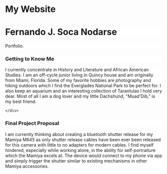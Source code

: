 # My Website
<!DOCTYPE html>
<html>

<style>
body {
  background-image: url('https://cdn.britannica.com/92/130792-050-ED0EFC61/Everglades-National-Park-Florida.jpg');
}
</style>

<h1 style="background-color:White;">Fernando J. Soca Nodarse</h1>
<p style="background-color:White;">Portfolio.</p>
<div class="row">
	<div class="col-md-3">
		<h3 style="background-color:White;">Getting to Know Me </h3>
	</div>
	<div class="col-md-9">
		<p style="background-color:White;"> I currently concentrate in History and Literature and African American Studies. I am an off-cycle junior living in Quincy house and am originally from Miami, Florida. Some of my favorite hobbies are photography and hiking outdoors which I find the Everglades National Park to be perfect for. I also keep an aquarium and an interesting collection of Tarantulas I hold very dear. Most of all I am a dog lover and my little Dachshund, "Muad'Dib," is my best friend.<p>
	
	</div>
</div>
<h3 style="background-color:White;"> Final Project Proposal </h3>

<div class="col-md-9">
		<p style="background-color:White;"> I am currently thinking about creating a bluetooth shutter release for my Mamiya M645 as only shutter release cables have been ever been released for this camera with little to no adapters for modern cables. I find myself hindered, especially while working alone, in the ability for self-portraiture which the Mamiya excels at. The device would connect to my phone via app and simply trigger the shutter similar to existing mechanisms in other Mamiya accessories.
        
        
        
</html>
